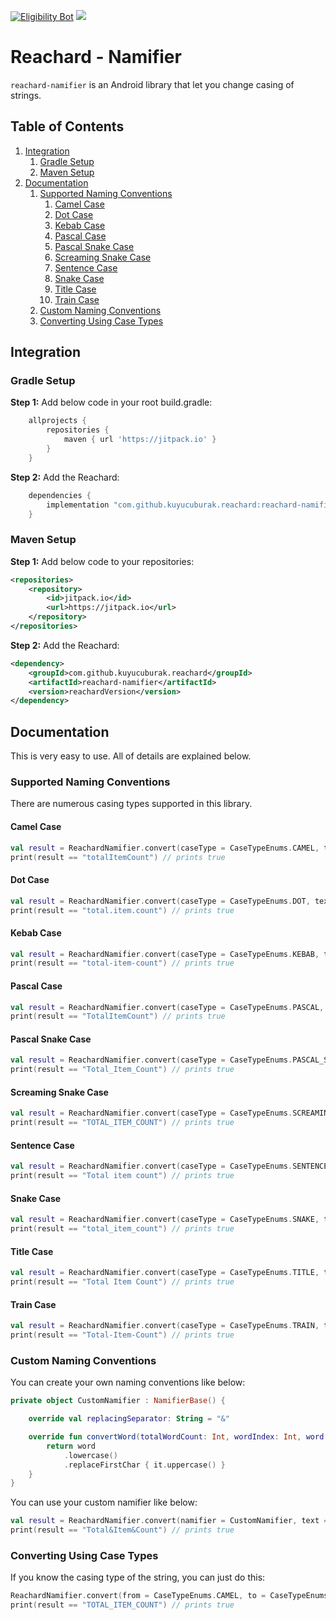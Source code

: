 [![Eligibility Bot](https://github.com/kuyucuburak/Reachard/actions/workflows/eligibility_bot.yml/badge.svg)](https://github.com/kuyucuburak/Reachard/actions/workflows/eligibility_bot.yml)
[![](https://jitpack.io/v/kuyucuburak/Reachard.svg)](https://jitpack.io/#kuyucuburak/Reachard)

# Reachard - Namifier

`reachard-namifier` is an Android library that let you change casing of strings.

## Table of Contents

1. [Integration](#integration)
    1. [Gradle Setup](#gradle-setup)
    2. [Maven Setup](#maven-setup)
2. [Documentation](#documentation)
    1. [Supported Naming Conventions](#supported-naming-conventions)
        1. [Camel Case](#camel-case)
        2. [Dot Case](#dot-case)
        3. [Kebab Case](#kebab-case)
        4. [Pascal Case](#pascal-case)
        5. [Pascal Snake Case](#pascal-snake-case)
        6. [Screaming Snake Case](#screaming-snake-case)
        7. [Sentence Case](#sentence-case)
        8. [Snake Case](#snake-case)
        9. [Title Case](#title-case)
        10. [Train Case](#train-case)
    2. [Custom Naming Conventions](#custom-naming-conventions)
    3. [Converting Using Case Types](#converting-using-case-types)

## Integration

### Gradle Setup

**Step 1:** Add below code in your root build.gradle:

```gradle
	allprojects {
		repositories {
			maven { url 'https://jitpack.io' }
		}
	}
```

**Step 2:** Add the Reachard:

```gradle
    dependencies {
	    implementation "com.github.kuyucuburak.reachard:reachard-namifier:$reachardVersion"
	}
```

### Maven Setup

**Step 1:** Add below code to your repositories:

```xml
<repositories>
    <repository>
        <id>jitpack.io</id>
        <url>https://jitpack.io</url>
    </repository>
</repositories>
```

**Step 2:** Add the Reachard:

```xml
<dependency>
    <groupId>com.github.kuyucuburak.reachard</groupId>
    <artifactId>reachard-namifier</artifactId>
    <version>reachardVersion</version>
</dependency>
```

## Documentation

This is very easy to use. All of details are explained below.

### Supported Naming Conventions

There are numerous casing types supported in this library.

#### Camel Case

```kotlin
val result = ReachardNamifier.convert(caseType = CaseTypeEnums.CAMEL, text = "TOTAL item count", separator = " ")
print(result == "totalItemCount") // prints true
```

#### Dot Case

```kotlin
val result = ReachardNamifier.convert(caseType = CaseTypeEnums.DOT, text = "TOTAL item count", separator = " ")
print(result == "total.item.count") // prints true
```

#### Kebab Case

```kotlin
val result = ReachardNamifier.convert(caseType = CaseTypeEnums.KEBAB, text = "TOTAL item count", separator = " ")
print(result == "total-item-count") // prints true
```

#### Pascal Case

```kotlin
val result = ReachardNamifier.convert(caseType = CaseTypeEnums.PASCAL, text = "TOTAL item count", separator = " ")
print(result == "TotalItemCount") // prints true
```

#### Pascal Snake Case

```kotlin
val result = ReachardNamifier.convert(caseType = CaseTypeEnums.PASCAL_SNAKE, text = "TOTAL item count", separator = " ")
print(result == "Total_Item_Count") // prints true
```

#### Screaming Snake Case

```kotlin
val result = ReachardNamifier.convert(caseType = CaseTypeEnums.SCREAMING_SNAKE, text = "TOTAL item count", separator = " ")
print(result == "TOTAL_ITEM_COUNT") // prints true
```

#### Sentence Case

```kotlin
val result = ReachardNamifier.convert(caseType = CaseTypeEnums.SENTENCE, text = "TOTAL item count", separator = " ")
print(result == "Total item count") // prints true
```

#### Snake Case

```kotlin
val result = ReachardNamifier.convert(caseType = CaseTypeEnums.SNAKE, text = "TOTAL item count", separator = " ")
print(result == "total_item_count") // prints true
```

#### Title Case

```kotlin
val result = ReachardNamifier.convert(caseType = CaseTypeEnums.TITLE, text = "TOTAL item count", separator = " ")
print(result == "Total Item Count") // prints true
```

#### Train Case

```kotlin
val result = ReachardNamifier.convert(caseType = CaseTypeEnums.TRAIN, text = "TOTAL item count", separator = " ")
print(result == "Total-Item-Count") // prints true
```

### Custom Naming Conventions

You can create your own naming conventions like below:

```kotlin
private object CustomNamifier : NamifierBase() {

    override val replacingSeparator: String = "&"

    override fun convertWord(totalWordCount: Int, wordIndex: Int, word: String): String {
        return word
            .lowercase()
            .replaceFirstChar { it.uppercase() }
    }
}
```

You can use your custom namifier like below:

```kotlin
val result = ReachardNamifier.convert(namifier = CustomNamifier, text = "TOTAL item count", separator = " ")
print(result == "Total&Item&Count") // prints true
```

### Converting Using Case Types

If you know the casing type of the string, you can just do this:

```kotlin
ReachardNamifier.convert(from = CaseTypeEnums.CAMEL, to = CaseTypeEnums.SCREAMING_SNAKE, text = "totalItemCount")
print(result == "TOTAL_ITEM_COUNT") // prints true
```
